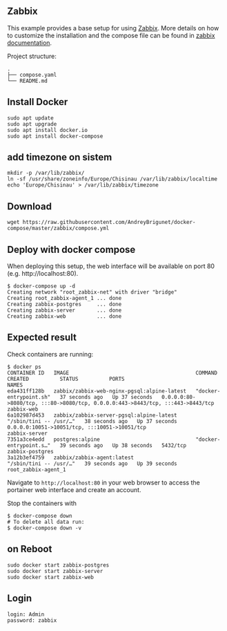 ## Zabbix
This example provides a base setup for using [Zabbix](https://www.zabbix.com/).
More details on how to customize the installation and the compose file can be found in [zabbix documentation](https://www.zabbix.com/documentation/current/en/manual/installation/containers).

Project structure:
```
.
├── compose.yaml
└── README.md
```

## Install Docker
```
sudo apt update
sudo apt upgrade
sudo apt install docker.io
sudo apt install docker-compose
```

## add timezone on sistem
```
mkdir -p /var/lib/zabbix/
ln -sf /usr/share/zoneinfo/Europe/Chisinau /var/lib/zabbix/localtime
echo 'Europe/Chisinau' > /var/lib/zabbix/timezone
```

## Download
```
wget https://raw.githubusercontent.com/AndreyBrigunet/docker-compose/master/zabbix/compose.yml
```


## Deploy with docker compose
When deploying this setup, the web interface will be available on port 80 (e.g. http://localhost:80).

``` shell
$ docker-compose up -d
Creating network "root_zabbix-net" with driver "bridge"
Creating root_zabbix-agent_1 ... done
Creating zabbix-postgres     ... done
Creating zabbix-server       ... done
Creating zabbix-web          ... done
```


## Expected result

Check containers are running:
```
$ docker ps
CONTAINER ID   IMAGE                                         COMMAND                  CREATED          STATUS          PORTS                                                                            NAMES
eda431ff128b   zabbix/zabbix-web-nginx-pgsql:alpine-latest   "docker-entrypoint.sh"   37 seconds ago   Up 37 seconds   0.0.0.0:80->8080/tcp, :::80->8080/tcp, 0.0.0.0:443->8443/tcp, :::443->8443/tcp   zabbix-web
6a102987d453   zabbix/zabbix-server-pgsql:alpine-latest      "/sbin/tini -- /usr/…"   38 seconds ago   Up 37 seconds   0.0.0.0:10051->10051/tcp, :::10051->10051/tcp                                    zabbix-server
7351a3ce4edd   postgres:alpine                               "docker-entrypoint.s…"   39 seconds ago   Up 38 seconds   5432/tcp                                                                         zabbix-postgres
3a12b3ef4759   zabbix/zabbix-agent:latest                    "/sbin/tini -- /usr/…"   39 seconds ago   Up 39 seconds                                                                                    root_zabbix-agent_1
```

Navigate to `http://localhost:80` in your web browser to access the portainer web interface and create an account.


Stop the containers with
``` shell
$ docker-compose down
# To delete all data run:
$ docker-compose down -v
```
## on Reboot
```
sudo docker start zabbix-postgres
sudo docker start zabbix-server
sudo docker start zabbix-web
```

## Login
```
login: Admin
password: zabbix
```
